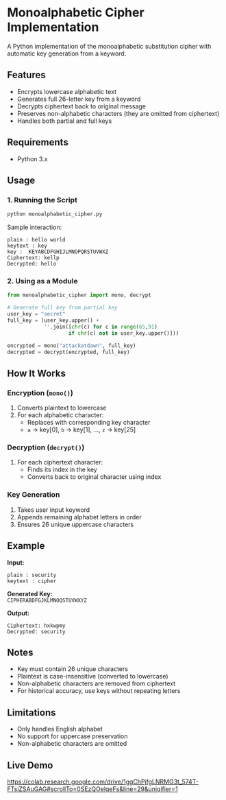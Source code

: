 # Monoalphabetic Cipher Implementation

A Python implementation of the monoalphabetic substitution cipher with automatic key generation from a keyword.

## Features
- Encrypts lowercase alphabetic text
- Generates full 26-letter key from a keyword
- Decrypts ciphertext back to original message
- Preserves non-alphabetic characters (they are omitted from ciphertext)
- Handles both partial and full keys

## Requirements
- Python 3.x

## Usage

### 1. Running the Script
```bash
python monoalphabetic_cipher.py
```
Sample interaction:
```
plain : hello world
keytext : key
key :  KEYABCDFGHIJLMNOPQRSTUVWXZ
Ciphertext: kellp
Decrypted: hello
```

### 2. Using as a Module
```python
from monoalphabetic_cipher import mono, decrypt

# Generate full key from partial key
user_key = "secret"
full_key = (user_key.upper() + 
            ''.join([chr(c) for c in range(65,91) 
                    if chr(c) not in user_key.upper()]))

encrypted = mono("attackatdawn", full_key)
decrypted = decrypt(encrypted, full_key)
```

## How It Works
### Encryption (`mono()`)
1. Converts plaintext to lowercase
2. For each alphabetic character:
   - Replaces with corresponding key character
   - `a` → key[0], `b` → key[1], ..., `z` → key[25]

### Decryption (`decrypt()`)
1. For each ciphertext character:
   - Finds its index in the key
   - Converts back to original character using index

### Key Generation
1. Takes user input keyword
2. Appends remaining alphabet letters in order
3. Ensures 26 unique uppercase characters

## Example
**Input:**
```
plain : security
keytext : cipher
```
**Generated Key:**  
`CIPHERABDFGJKLMNOQSTUVWXYZ`

**Output:**
```
Ciphertext: hxkwpmy
Decrypted: security
```

## Notes
- Key must contain 26 unique characters
- Plaintext is case-insensitive (converted to lowercase)
- Non-alphabetic characters are removed from ciphertext
- For historical accuracy, use keys without repeating letters

## Limitations
- Only handles English alphabet
- No support for uppercase preservation
- Non-alphabetic characters are omitted

## Live Demo
https://colab.research.google.com/drive/1ggChPjfgLNRMG3t_574T-FTsiZSAuGAG#scrollTo=0SEzQOelqeFs&line=29&uniqifier=1
